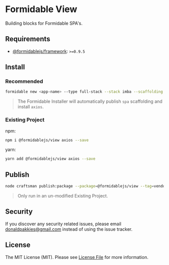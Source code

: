 # Formidable View

Building blocks for Formidable SPA's.

## Requirements

  * [@formidablejs/framework](https://www.npmjs.com/package/@formidablejs/framework): `>=0.9.5`

## Install

### Recommended

```bash
formidable new <app-name> --type full-stack --stack imba --scaffolding spa
```

> The Formidable Installer will automatically publish `spa` scaffolding and install `axios`.

### Existing Project

npm:

```bash
npm i @formidablejs/view axios --save
```

yarn:

```bash
yarn add @formidablejs/view axios --save
```

## Publish

```bash
node craftsman publish:package --package=@formidablejs/view --tag=vendor --force
```

> Only run in an un-modified Existing Project.

Security
-------

If you discover any security related issues, please email donaldpakkies@gmail.com instead of using the issue tracker.

License
-------

The MIT License (MIT). Please see [License File](LICENSE) for more information.
